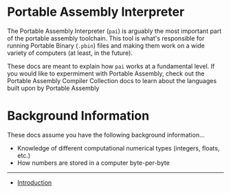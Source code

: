# Portable Assembly Interpreter
The Portable Assembly Interpreter (`pai`) is arguably the most important part of the portable assembly toolchain. This tool is what's responsible for running Portable Binary (`.pbin`) files and making them work on a wide variety of computers (at least, in the future).  
  
These docs are meant to explain how `pai` works at a fundamental level. If you would like to expermiment with Portable Assembly, check out the Portable Assembly Compiler Collection docs to learn about the languages built upon by Portable Assembly

# Background Information
These docs assume you have the following background information...
- Knowledge of different computational numerical types (integers, floats, etc.)
- How numbers are stored in a computer byte-per-byte
  
---
  
* [Introduction](introduction.md)
